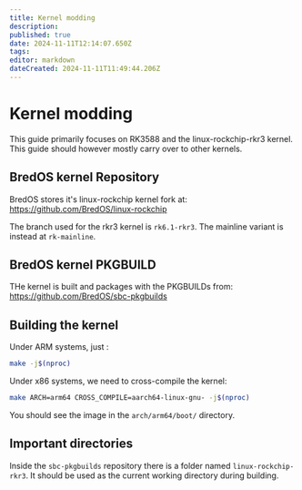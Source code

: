 ```yaml
---
title: Kernel modding
description: 
published: true
date: 2024-11-11T12:14:07.650Z
tags: 
editor: markdown
dateCreated: 2024-11-11T11:49:44.206Z
---
```


# Kernel modding
This guide primarily focuses on RK3588 and the linux-rockchip-rkr3 kernel.
This guide should however mostly carry over to other kernels.

## BredOS kernel Repository
BredOS stores it's linux-rockchip kernel fork at:
https://github.com/BredOS/linux-rockchip

The branch used for the rkr3 kernel is `rk6.1-rkr3`.
The mainline variant is instead at `rk-mainline`.

## BredOS kernel PKGBUILD
THe kernel is built and packages with the PKGBUILDs from:
https://github.com/BredOS/sbc-pkgbuilds

## Building the kernel
Under ARM systems, just : 
```bash
make -j$(nproc)
```

Under x86 systems, we need to cross-compile the kernel:
```bash
make ARCH=arm64 CROSS_COMPILE=aarch64-linux-gnu- -j$(nproc)
```

You should see the image in the `arch/arm64/boot/` directory.

## Important directories
Inside the `sbc-pkgbuilds` repository there is a folder named `linux-rockchip-rkr3`.
It should be used as the current working directory during building.
